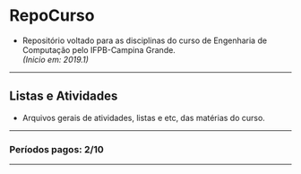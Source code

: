 
# RepoCurso
- Repositório voltado para as disciplinas do curso de Engenharia de Computação pelo IFPB-Campina Grande.  
*(Inicio em: 2019.1)*
---  
## Listas e Atividades
* Arquivos gerais de atividades, listas e etc, das matérias do curso. 
---
### Períodos pagos: 2/10
---

